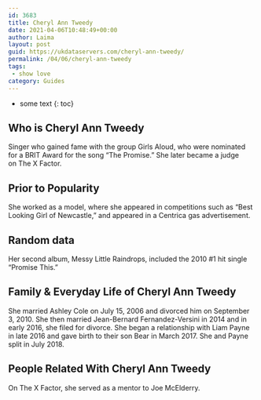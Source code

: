 ```yaml
---
id: 3683
title: Cheryl Ann Tweedy
date: 2021-04-06T10:48:49+00:00
author: Laima
layout: post
guid: https://ukdataservers.com/cheryl-ann-tweedy/
permalink: /04/06/cheryl-ann-tweedy
tags:
 - show love
category: Guides
---
```


* some text
{: toc}


## Who is Cheryl Ann Tweedy
                  
                  
                  
Singer who gained fame with the group Girls Aloud, who were nominated for a BRIT Award for the song &#8220;The Promise.&#8221; She later became a judge on The X Factor. 
                  
              
            
              
            
                
                
                
## Prior to Popularity
                  
                  
                  
She worked as a model, where she appeared in competitions such as &#8220;Best Looking Girl of Newcastle,&#8221; and appeared in a Centrica gas advertisement. 
                  
              
            
              
            
                
                
                
## Random data
                  
                  
                  
Her second album, Messy Little Raindrops, included the 2010 #1 hit single &#8220;Promise This.&#8221;
                  
              
            
              
            
                
                
                
## Family & Everyday Life of Cheryl Ann Tweedy
                  
                  
                  
She married Ashley Cole on July 15, 2006 and divorced him on September 3, 2010. She then married Jean-Bernard Fernandez-Versini in 2014 and in early 2016, she filed for divorce. She began a relationship with Liam Payne in late 2016 and gave birth to their son Bear in March 2017. She and Payne split in July 2018. 
                  
              
            
              
            
                
                
                
## People Related With Cheryl Ann Tweedy
                  
                  
                  
On The X Factor, she served as a mentor to Joe McElderry. 
                  
              
            
              
            
                
              
            
              
              
            
            
              
            
          
          
          